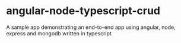 # angular-node-typescript-crud
A sample app demonstrating an end-to-end app using angular, node, express and mongodb written in typescript
